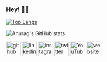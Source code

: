 ### Hey! 🤘🏽

[![Top Langs](https://github-readme-stats.vercel.app/api/top-langs/?username=cobaltclaudia&theme=algolia&layout=compact&exclude_repo=github-readme-stats,cobaltclaudia.github.io)](https://github.com/anuraghazra/github-readme-stats)

![Anurag's GitHub stats](https://github-readme-stats.vercel.app/api?username=cobaltclaudia&theme=algolia&layout=compact&show_icons=true)

[<img src='https://cdn.jsdelivr.net/npm/simple-icons@3.0.1/icons/github.svg' alt='github' height='40'>](https://github.com/cobaltclaudia)  [<img src='https://cdn.jsdelivr.net/npm/simple-icons@3.0.1/icons/linkedin.svg' alt='linkedin' height='40'>](https://www.linkedin.com/in/cobaltclaudia/)  [<img src='https://cdn.jsdelivr.net/npm/simple-icons@3.0.1/icons/instagram.svg' alt='instagram' height='40'>](https://www.instagram.com/cobaltClaudia__/)  [<img src='https://cdn.jsdelivr.net/npm/simple-icons@3.0.1/icons/twitter.svg' alt='twitter' height='40'>](https://twitter.com/cobaltclaudia)  [<img src='https://cdn.jsdelivr.net/npm/simple-icons@3.0.1/icons/youtube.svg' alt='YouTube' height='40'>](https://www.youtube.com/channel/UCgN1TkNGDC5ki1WSkIpISFA)  [<img src='https://cdn.jsdelivr.net/npm/simple-icons@3.0.1/icons/icloud.svg' alt='website' height='40'>](cobaltclaudia.github.io)  

